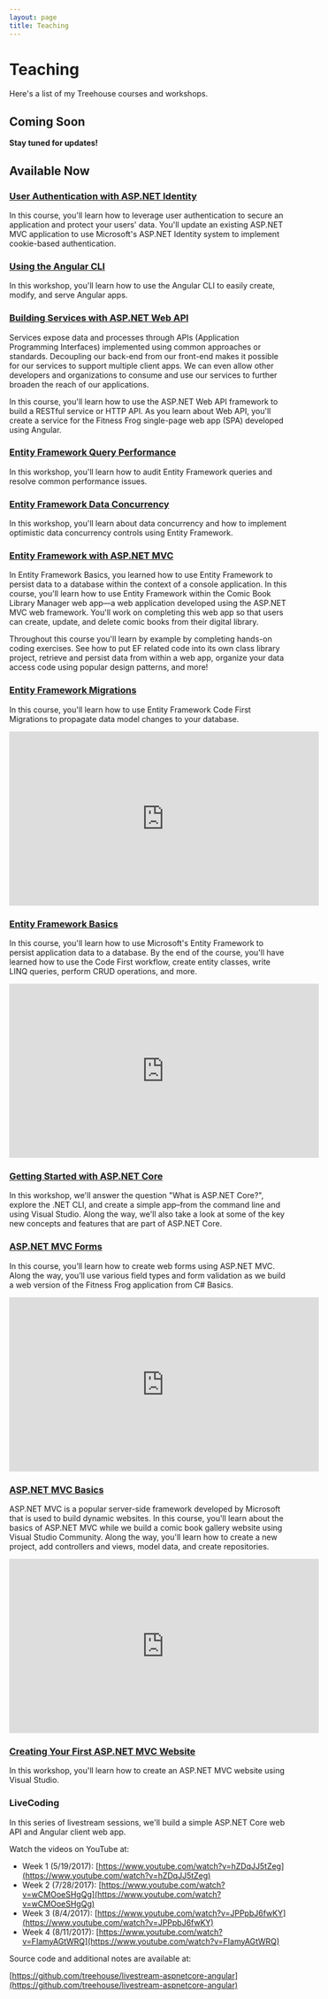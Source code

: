 ```yaml
---
layout: page
title: Teaching
---
```


# Teaching

Here's a list of my Treehouse courses and workshops.

## Coming Soon

**Stay tuned for updates!**

## Available Now

### [User Authentication with ASP.NET Identity](https://teamtreehouse.com/library/user-authentication-with-aspnet-identity)

In this course, you'll learn how to leverage user authentication to secure an application and protect your users' data. You'll update an existing ASP.NET MVC application to use Microsoft's ASP.NET Identity system to implement cookie-based authentication.

### [Using the Angular CLI](https://teamtreehouse.com/library/using-the-angular-cli)

In this workshop, you'll learn how to use the Angular CLI to easily create, modify, and serve Angular apps.

### [Building Services with ASP.NET Web API](https://teamtreehouse.com/library/building-services-with-aspnet-web-api)

Services expose data and processes through APIs (Application Programming Interfaces) implemented using common approaches or standards. Decoupling our back-end from our front-end makes it possible for our services to support multiple client apps. We can even allow other developers and organizations to consume and use our services to further broaden the reach of our applications.

In this course, you'll learn how to use the ASP.NET Web API framework to build a RESTful service or HTTP API. As you learn about Web API, you'll create a service for the Fitness Frog single-page web app (SPA) developed using Angular.


### [Entity Framework Query Performance](https://teamtreehouse.com/library/entity-framework-query-performance)

In this workshop, you'll learn how to audit Entity Framework queries and resolve common performance issues.

### [Entity Framework Data Concurrency](https://teamtreehouse.com/library/entity-framework-data-concurrency)

In this workshop, you'll learn about data concurrency and how to implement optimistic data concurrency controls using Entity Framework.

### [Entity Framework with ASP.NET MVC](https://teamtreehouse.com/library/entity-framework-with-aspnet-mvc)

In Entity Framework Basics, you learned how to use Entity Framework to persist data to a database within the context of a console application. In this course, you'll learn how to use Entity Framework within the Comic Book Library Manager web app—a web application developed using the ASP.NET MVC web framework. You'll work on completing this web app so that users can create, update, and delete comic books from their digital library.

Throughout this course you'll learn by example by completing hands-on coding exercises. See how to put EF related code into its own class library project, retrieve and persist data from within a web app, organize your data access code using popular design patterns, and more!

### [Entity Framework Migrations](https://teamtreehouse.com/library/entity-framework-migrations)

In this course, you'll learn how to use Entity Framework Code First Migrations to propagate data model changes to your database.

<iframe width="560" height="315" src="https://www.youtube.com/embed/cShjIXTSLKM" frameborder="0" allowfullscreen></iframe>

### [Entity Framework Basics](https://teamtreehouse.com/library/entity-framework-basics)

In this course, you'll learn how to use Microsoft's Entity Framework to persist application data to a database. By the end of the course, you'll have learned how to use the Code First workflow, create entity classes, write LINQ queries, perform CRUD operations, and more.

<iframe width="560" height="315" src="https://www.youtube.com/embed/8GTWGKocQsc" frameborder="0" allowfullscreen></iframe>

### [Getting Started with ASP.NET Core](https://teamtreehouse.com/library/getting-started-with-aspnet-core)

In this workshop, we'll answer the question "What is ASP.NET Core?", explore the .NET CLI, and create a simple app–from the command line and using Visual Studio. Along the way, we'll also take a look at some of the key new concepts and features that are part of ASP.NET Core.

### [ASP.NET MVC Forms](https://teamtreehouse.com/library/aspnet-mvc-forms)

In this course, you’ll learn how to create web forms using ASP.NET MVC. Along the way, you’ll use various field types and form validation as we build a web version of the Fitness Frog application from C# Basics.

<iframe width="560" height="315" src="https://www.youtube.com/embed/l-MVZSfIXsA" frameborder="0" allowfullscreen></iframe>

### [ASP.NET MVC Basics](https://teamtreehouse.com/library/aspnet-mvc-basics)

ASP.NET MVC is a popular server-side framework developed by Microsoft that is used to build dynamic websites. In this course, you'll learn about the basics of ASP.NET MVC while we build a comic book gallery website using Visual Studio Community. Along the way, you'll learn how to create a new project, add controllers and views, model data, and create repositories.

<iframe width="560" height="315" src="https://www.youtube.com/embed/oK1STpd1m7c" frameborder="0" allowfullscreen></iframe>

### [Creating Your First ASP.NET MVC Website](https://teamtreehouse.com/library/creating-your-first-aspnet-mvc-website)

In this workshop, you'll learn how to create an ASP.NET MVC website using Visual Studio.

### LiveCoding

In this series of livestream sessions, we'll build a simple ASP.NET Core web API and Angular client web app.

Watch the videos on YouTube at:

* Week 1 (5/19/2017): [https://www.youtube.com/watch?v=hZDqJJ5tZeg](https://www.youtube.com/watch?v=hZDqJJ5tZeg)
* Week 2 (7/28/2017): [https://www.youtube.com/watch?v=wCMOoeSHgQg](https://www.youtube.com/watch?v=wCMOoeSHgQg)
* Week 3 (8/4/2017): [https://www.youtube.com/watch?v=JPPpbJ6fwKY](https://www.youtube.com/watch?v=JPPpbJ6fwKY)
* Week 4 (8/11/2017): [https://www.youtube.com/watch?v=FIamyAGtWRQ](https://www.youtube.com/watch?v=FIamyAGtWRQ)

Source code and additional notes are available at:

[https://github.com/treehouse/livestream-aspnetcore-angular](https://github.com/treehouse/livestream-aspnetcore-angular)
